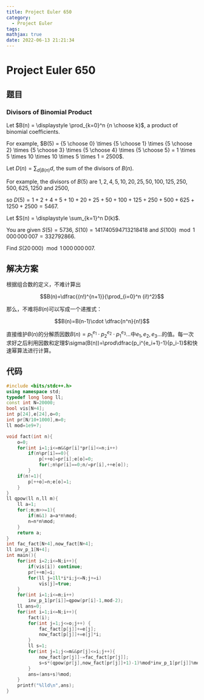 ```yaml
---
title: Project Euler 650
category:
  - Project Euler
tags:
mathjax: true
date: 2022-06-13 21:21:34
---
```


<escape><!-- more --></escape>

# Project Euler 650

## 题目

### Divisors of Binomial Product

Let $B(n) = \displaystyle \prod_{k=0}^n {n \choose k}$, a product of binomial coefficients.

For example, $B(5) = {5 \choose 0} \times {5 \choose 1} \times {5 \choose 2}  \times {5 \choose 3} \times {5 \choose 4} \times {5 \choose 5} = 1 \times 5 \times 10 \times 10 \times 5 \times 1 = 2500$.

Let $D(n) = \displaystyle \sum_{d|B(n)} d$, the sum of the divisors of $B(n)$.

For example, the divisors of $B(5)$ are $1, 2, 4, 5, 10, 20, 25, 50, 100, 125, 250, 500, 625, 1250$ and $2500$,

so $D(5) = 1 + 2 + 4 + 5 + 10 + 20 + 25 + 50 + 100 + 125 + 250 + 500 + 625 + 1250 + 2500 = 5467$.

Let $S(n) = \displaystyle \sum_{k=1}^n D(k)$.

You are given $S(5) = 5736$, $S(10) = 141740594713218418$ and $S(100) \mod 1\,000\,000\,007 = 332792866$.

Find $S(20\,000) \mod 1\,000\,000\,007$.

## 解决方案

根据组合数的定义，不难计算出

$$B(n)=\dfrac{(n!)^{n+1}}{\prod_{i=0}^n (i!)^2}$$

那么，不难将$B(n)$可以写成一个递推式：

$$B(n)=B(n-1)\cdot \dfrac{n^n}{n!}$$

直接维护$B(n)$的分解质因数$B(n)=p_1^{e_1}\cdot p_2^{e_2}\cdot p_1^{e_3}\dots$中$e_1,e_2,e_3\dots$的值。每一次求好之后利用因数和定理$\sigma(B(n))=\prod\dfrac{p_i^{e_i+1}-1}{p_i-1}$和快速幂算法进行计算。

## 代码

```C++
#include <bits/stdc++.h>
using namespace std;
typedef long long ll;
const int N=20000;
bool vis[N+4];
int p[24],e[24],o=0;
int pr[N/10+1000],m=0;
ll mod=1e9+7;

void fact(int n){
    o=0;
    for(int i=1;i<=m&&pr[i]*pr[i]<=n;i++)
        if(n%pr[i]==0){
            p[++o]=pr[i];e[o]=0;
            for(;n%pr[i]==0;n/=pr[i],++e[o]);
        }
    if(n!=1){
        p[++o]=n;e[o]=1;
    }
}
ll qpow(ll n,ll m){
    ll a=1;
    for(;m;m>>=1){
        if(m&1) a=a*n%mod;
        n=n*n%mod;
    }
    return a;
}
int fac_fact[N+4],now_fact[N+4];
ll inv_p_1[N+4];
int main(){
    for(int i=2;i<=N;i++){
        if(vis[i]) continue;
        pr[++m]=i;
        for(ll j=1ll*i*i;j<=N;j+=i)
            vis[j]=true;
    }
    for(int i=1;i<=m;i++)
        inv_p_1[pr[i]]=qpow(pr[i]-1,mod-2);
    ll ans=0;
    for(int i=1;i<=N;i++){
        fact(i);
        for(int j=1;j<=o;j++) {
            fac_fact[p[j]]+=e[j];
            now_fact[p[j]]+=e[j]*i;
        }
        ll s=1;
        for(int j=1;j<=m&&pr[j]<=i;j++){
            now_fact[pr[j]]-=fac_fact[pr[j]];
            s=s*(qpow(pr[j],now_fact[pr[j]]+1)-1)%mod*inv_p_1[pr[j]]%mod;
        }
        ans=(ans+s)%mod;
    }
    printf("%lld\n",ans);
}
```
